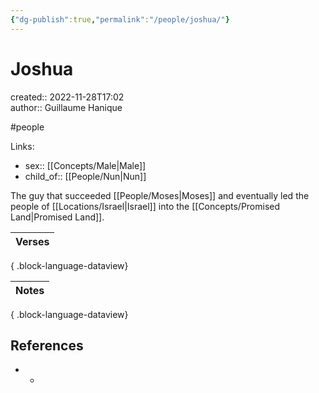 ```yaml
---
{"dg-publish":true,"permalink":"/people/joshua/"}
---
```



# Joshua

created:: 2022-11-28T17:02  
author:: Guillaume Hanique

#people

Links:

- sex:: [[Concepts/Male\|Male]]
- child_of:: [[People/Nun\|Nun]]

The guy that succeeded [[People/Moses\|Moses]] and eventually led the people of [[Locations/Israel\|Israel]] into the [[Concepts/Promised Land\|Promised Land]].

| Verses |
| ------ |

{ .block-language-dataview}

| Notes |
| ----- |

{ .block-language-dataview}

## References

- -

